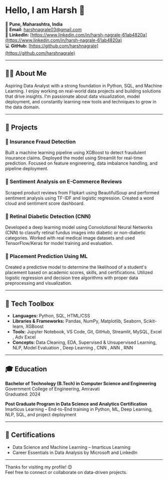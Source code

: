 # Hello, I am Harsh 👋

📍 **Pune, Maharashtra, India**  
📧 **Email:** [harshnagrale03@gmail.com](mailto:harshnagrale03@gmail.com)  
🔗 **LinkedIn:** [https://www.linkedin.com/in/harsh-nagrale-61ab4820a](https://www.linkedin.com/in/harsh-nagrale-61ab4820a)  
💻 **GitHub:** [https://github.com/harshnagrale](https://github.com/harshnagrale)

---

## 👨‍💻 About Me
Aspiring Data Analyst with a strong foundation in Python, SQL, and Machine Learning. I enjoy working on real-world data projects and building solutions that drive insights. I'm passionate about data visualization, model deployment, and constantly learning new tools and techniques to grow in the data domain.

---

## 💼 Projects

### 📌 Insurance Fraud Detection
Built a machine learning pipeline using XGBoost to detect fraudulent insurance claims. Deployed the model using Streamlit for real-time prediction. Focused on feature engineering, data imbalance handling, and pipeline deployment.

### 📌 Sentiment Analysis on E-Commerce Reviews
Scraped product reviews from Flipkart using BeautifulSoup and performed sentiment analysis using TF-IDF and logistic regression. Created a word cloud and sentiment score dashboard.

### 📌 Retinal Diabetic Detection (CNN)
Developed a deep learning model using Convolutional Neural Networks (CNN) to classify retinal fundus images into diabetic or non-diabetic categories. Worked with real medical image datasets and used TensorFlow/Keras for model training and evaluation.

### 📌 Placement Prediction Using ML
Created a predictive model to determine the likelihood of a student's placement based on academic scores, skills, and certifications. Utilized logistic regression and decision tree algorithms with proper data preprocessing and visualization.

---

## 🧰 Tech Toolbox
- **Languages:** Python, SQL, HTML/CSS
- **Libraries & Frameworks:** Pandas, NumPy, Matplotlib, Seaborn, Scikit-learn, XGBoost
- **Tools:** Jupyter Notebook, VS Code, Git, GitHub, Streamlit, MySQL, Excel , Adv Excel
- **Concepts:** Data Cleaning, EDA, Supervised & Unsupervised Learning, NLP, Model Evaluation , Deep Learning , CNN , ANN , RNN

---

## 🎓 Education
**Bachelor of Technology (B.Tech) in Computer Science and Engineering**  
Government College of Engineering, Amravati  
Graduated: 2024

**Post Graduate Program in Data Science and Analytics Certification**  
Imarticus Learning – End-to-End training in Python, ML, Deep Learning, NLP, SQL, and project deployment

---

## 📜 Certifications
- Data Science and Machine Learning – Imarticus Learning  
- Career Essentials in Data Analysis by Microsoft and LinkedIn

---

Thanks for visiting my profile! 😊  
Feel free to connect or collaborate on data-driven projects.
